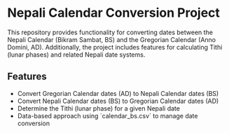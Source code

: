 # Nepali Calendar Conversion Project

This repository provides functionality for converting dates between the Nepali Calendar (Bikram Sambat, BS) and the Gregorian Calendar (Anno Domini, AD). Additionally, the project includes features for calculating Tithi (lunar phases) and related Nepali date systems.

## Features

- Convert Gregorian Calendar dates (AD) to Nepali Calendar dates (BS)
- Convert Nepali Calendar dates (BS) to Gregorian Calendar dates (AD)
- Determine the Tithi (lunar phase) for a given Nepali date
- Data-based approach using \`calendar_bs.csv\` to manage date conversion



